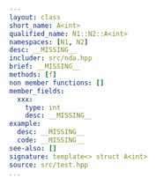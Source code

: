 ```yaml
---
layout: class
short_name: A<int>
qualified_name: N1::N2::A<int>
namespaces: [N1, N2]
desc: __MISSING__
includer: src/nda.hpp
brief: __MISSING__
methods: [f]
non member functions: []
member_fields:
  xxx:
    type: int
    desc: __MISSING__
example:
  desc: __MISSING__
  code: __MISSING__
see-also: []
signature: template<> struct A<int>
source: src/test.hpp
...
```

